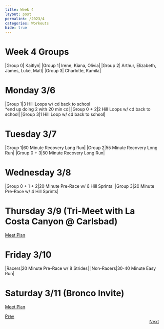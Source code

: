 ```yaml
---
title: Week 4
layout: post
permalink: /2023/4
categories: Workouts
hide: true
---
```



# Week 4 Groups

|Group 0| Kaitlyn|
|Group 1| Irene, Kiana, Olivia|
|Group 2| Arthur, Elizabeth, James, Luke, Matt|
|Group 3| Charlotte, Kamila|

# Monday 3/6 

|Group 1|3 Hill Loops w/ cd back to school <br> *end up doing 2 with 20 min cd|
|Group 0 + 2|2 Hill Loops w/ cd back to school|
|Group 3|1 Hill Loop w/ cd back to school|

# Tuesday 3/7

|Group 1|60 Minute Recovery Long Run|
|Group 2|55 Minute Recovery Long Run|
|Group 0 + 3|50 Minute Recovery Long Run|

# Wednesday 3/8

|Group 0 + 1 + 2|20 Minute Pre-Race w/ 6 Hill Sprints|
|Group 3|20 Minute Pre-Race w/ 4 Hill Sprints|

# Thursday 3/9 (Tri-Meet with La Costa Canyon @ Carlsbad)

[Meet Plan]({{site.baseurl}}/2023/LCC_CB)

# Friday 3/10

|Racers|20 Minute Pre-Race w/ 8 Strides|
|Non-Racers|30-40 Minute Easy Run|

# Saturday 3/11 (Bronco Invite)

[Meet Plan]({{site.baseurl}}/2023/MCDC)

<div style="text-align: left"> <a href="{{site.baseurl}}/2023/3">Prev</a></div> 
<div style="text-align: right"> <a href="{{site.baseurl}}/2023/5">Next</a></div>